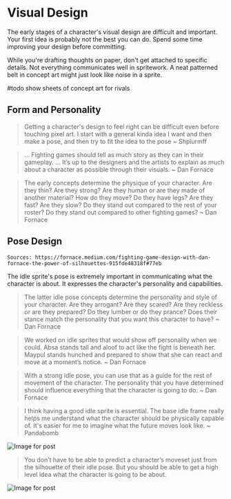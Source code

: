 # Visual Design
The early stages of a character's visual design are difficult and important.
Your first idea is probably not the best you can do. Spend some time improving your design before committing.

While you're drafting thoughts on paper, don't get attached to specific details. 
Not everything communicates well in spritework. A neat patterned belt in concept art might just look like noise in a sprite.

#todo show sheets of concept art for rivals

## Form and Personality
> Getting a character's design to feel right can be difficult even before touching pixel art.
> I start with a general kinda idea I want and then make a pose, and then try to fit the idea to the pose
> ~ Shplurmff

> ... Fighting games should tell as much story as they can in their gameplay.
> ... It’s up to the designers and the artists to explain as much about a character as possible through their visuals.
> ~ Dan Fornace

> The early concepts determine the physique of your character.
> Are they thin? Are they strong? Are they human or are they made of another material? How do they move? Do they have legs? Are they fast? Are they slow? Do they stand out compared to the rest of your roster? Do they stand out compared to other fighting games?
> ~ Dan Fornace

## Pose Design

`Sources:
https://fornace.medium.com/fighting-game-design-with-dan-fornace-the-power-of-silhouettes-915fde48318f#77eb`

The idle sprite's pose is extremely important in communicating what the character is about. It expresses the character's personality and capabilities.

> The latter idle pose concepts determine the personality and style of your character.
> Are they arrogant? Are they scared? Are they reckless or are they prepared? Do they lumber or do they prance?
> Does their stance match the personality that you want this character to have?
> ~ Dan Fornace

> We worked on idle sprites that would show off personality when we could.
> Absa stands tall and aloof to act like the fight is beneath her.
> Maypul stands hunched and prepared to show that she can react and move at a moment’s notice.
> ~ Dan Fornace

> With a strong idle pose, you can use that as a guide for the rest of movement of the character.
> The personality that you have determined should influence everything that the character is going to do.
> ~ Dan Fornace

> I think having a good idle sprite is essential.
> The base idle frame really helps me understand what the character should be physically capable of.
> It's easier for me to imagine what the future moves look like.
> ~ Pandabomb

![Image for post](https://miro.medium.com/max/1001/1*vEoDEqq_ZKMYNj25z-995w.png)

> You don’t have to be able to predict a character’s moveset just from the silhouette of their idle pose.
> But you should be able to get a high level idea what the character is going to be about.

![Image for post](https://miro.medium.com/max/1695/1*0XWtl4LWoFvpVMiMdp0w_A.jpeg)